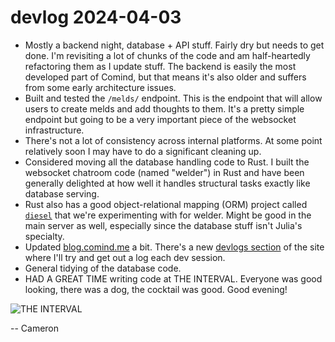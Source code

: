 # devlog 2024-04-03

- Mostly a backend night, database + API stuff. Fairly dry but needs to get done. I'm revisiting a lot of chunks of the code and am half-heartedly refactoring them as I update stuff. The backend is easily the most developed part of Comind, but that means it's also older and suffers from some early architecture issues.
- Built and tested the `/melds/` endpoint. This is the endpoint that will allow users to create melds and add thoughts to them. It's a pretty simple endpoint but going to be a very important piece of the websocket infrastructure.
- There's not a lot of consistency across internal platforms. At some point relatively soon I may have to do a significant cleaning up.
- Considered moving all the database handling code to Rust. I built the websocket chatroom code (named "welder") in Rust and have been generally delighted at how well it handles structural tasks exactly like database serving.
- Rust also has a good object-relational mapping (ORM) project called [`diesel`](https://github.com/diesel-rs/diesel) that we're experimenting with for welder. Might be good in the main server as well, especially since the database stuff isn't Julia's specialty.
- Updated [blog.comind.me](https://blog.comind.me) a bit. There's a new [devlogs section](/devlogs/) of the site where I'll try and get out a log each dev session.
- General tidying of the database code.
- HAD A GREAT TIME writing code at THE INTERVAL. Everyone was good looking, there was a dog, the cocktail was good. Good evening!

![THE INTERVAL](https://pbs.twimg.com/media/GKSQlB5boAAc8KO?format=jpg&name=large)

-- Cameron